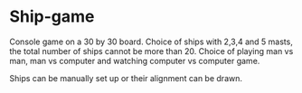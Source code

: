 # Ship-game
Console game on a 30 by 30 board.
Choice of ships with 2,3,4 and 5 masts, the total number of ships cannot be more than 20.
Choice of playing man vs man, man vs computer and watching computer vs computer game.

Ships can be manually set up or their alignment can be drawn.
